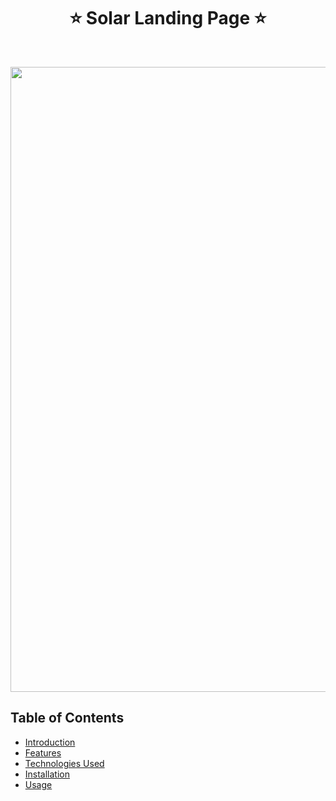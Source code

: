 <h1 align="center"> ⭐️ Solar Landing Page ⭐️ </h1> <br>

<p align="center">
 <a href="https://ibb.co/XxVVnwJW"><img src="https://i.ibb.co/4RJJbQNF/1.png" alt="1" border="0" height="1000" /></a>
</p>

## Table of Contents

- [Introduction](#introduction)
- [Features](#features)
- [Technologies Used](#technologies-used)
- [Installation](#installation)
- [Usage](#usage)


